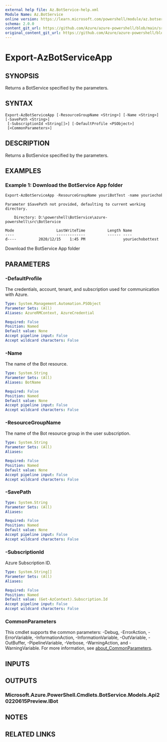 ```yaml
---
external help file: Az.BotService-help.xml
Module Name: Az.BotService
online version: https://learn.microsoft.com/powershell/module/az.botservice/export-azbotserviceapp
schema: 2.0.0
content_git_url: https://github.com/Azure/azure-powershell/blob/main/src/BotService/BotService/help/Export-AzBotServiceApp.md
original_content_git_url: https://github.com/Azure/azure-powershell/blob/main/src/BotService/BotService/help/Export-AzBotServiceApp.md
---
```


# Export-AzBotServiceApp

## SYNOPSIS
Returns a BotService specified by the parameters.

## SYNTAX

```
Export-AzBotServiceApp [-ResourceGroupName <String>] [-Name <String>] [-SavePath <String>]
 [-SubscriptionId <String[]>] [-DefaultProfile <PSObject>]
 [<CommonParameters>]
```

## DESCRIPTION
Returns a BotService specified by the parameters.

## EXAMPLES

### Example 1: Download the BotService App folder
```powershell
Export-AzBotServiceApp -ResourceGroupName youriBotTest -name youriechobottest
```

```output
Parameter $SavePath not provided, defaulting to current working directory.

    Directory: D:\powershell\BotService\azure-powershell\src\BotService

Mode                   LastWriteTime          Length Name
----                   -------------          ------ ----
d----          2020/12/15    1:45 PM                 youriechobottest
```

Download the BotService App folder

## PARAMETERS

### -DefaultProfile
The credentials, account, tenant, and subscription used for communication with Azure.

```yaml
Type: System.Management.Automation.PSObject
Parameter Sets: (All)
Aliases: AzureRMContext, AzureCredential

Required: False
Position: Named
Default value: None
Accept pipeline input: False
Accept wildcard characters: False
```

### -Name
The name of the Bot resource.

```yaml
Type: System.String
Parameter Sets: (All)
Aliases: BotName

Required: False
Position: Named
Default value: None
Accept pipeline input: False
Accept wildcard characters: False
```

### -ResourceGroupName
The name of the Bot resource group in the user subscription.

```yaml
Type: System.String
Parameter Sets: (All)
Aliases:

Required: False
Position: Named
Default value: None
Accept pipeline input: False
Accept wildcard characters: False
```

### -SavePath

```yaml
Type: System.String
Parameter Sets: (All)
Aliases:

Required: False
Position: Named
Default value: None
Accept pipeline input: False
Accept wildcard characters: False
```

### -SubscriptionId
Azure Subscription ID.

```yaml
Type: System.String[]
Parameter Sets: (All)
Aliases:

Required: False
Position: Named
Default value: (Get-AzContext).Subscription.Id
Accept pipeline input: False
Accept wildcard characters: False
```

### CommonParameters
This cmdlet supports the common parameters: -Debug, -ErrorAction, -ErrorVariable, -InformationAction, -InformationVariable, -OutVariable, -OutBuffer, -PipelineVariable, -Verbose, -WarningAction, and -WarningVariable. For more information, see [about_CommonParameters](http://go.microsoft.com/fwlink/?LinkID=113216).

## INPUTS

## OUTPUTS

### Microsoft.Azure.PowerShell.Cmdlets.BotService.Models.Api20220615Preview.IBot

## NOTES

## RELATED LINKS

